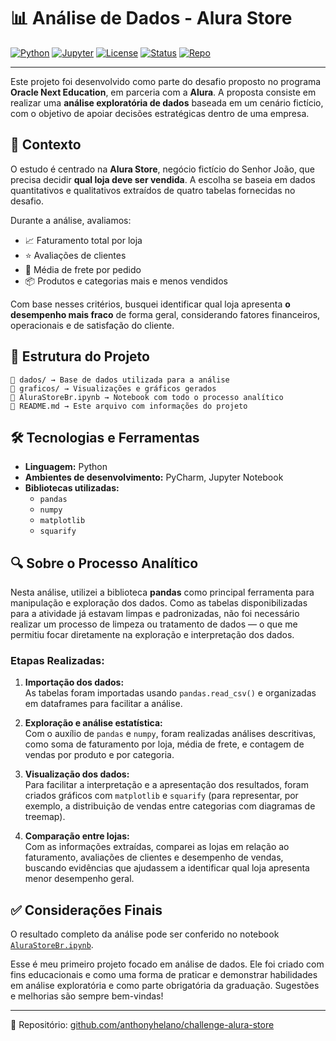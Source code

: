 # 📊 Análise de Dados - Alura Store

[![Python](https://img.shields.io/badge/Python-3.10+-blue?logo=python)](https://www.python.org/)
[![Jupyter](https://img.shields.io/badge/Jupyter-Notebook-orange?logo=jupyter)](https://jupyter.org/)
[![License](https://img.shields.io/badge/license-MIT-green)](LICENSE)
[![Status](https://img.shields.io/badge/status-finalizado-green)]()
[![Repo](https://img.shields.io/badge/GitHub-anthonyhelano%2Fchallenge--alura--store-blue?logo=github)](https://github.com/anthonyhelano/challenge-alura-store)

---

Este projeto foi desenvolvido como parte do desafio proposto no programa **Oracle Next Education**, em parceria com a **Alura**. A proposta consiste em realizar uma **análise exploratória de dados** baseada em um cenário fictício, com o objetivo de apoiar decisões estratégicas dentro de uma empresa.

## 🧩 Contexto

O estudo é centrado na **Alura Store**, negócio fictício do Senhor João, que precisa decidir **qual loja deve ser vendida**. A escolha se baseia em dados quantitativos e qualitativos extraídos de quatro tabelas fornecidas no desafio.

Durante a análise, avaliamos:

- 📈 Faturamento total por loja  
- ⭐ Avaliações de clientes  
- 🚚 Média de frete por pedido  
- 📦 Produtos e categorias mais e menos vendidos  

Com base nesses critérios, busquei identificar qual loja apresenta **o desempenho mais fraco** de forma geral, considerando fatores financeiros, operacionais e de satisfação do cliente.

## 📁 Estrutura do Projeto
```
📂 dados/ → Base de dados utilizada para a análise
📂 graficos/ → Visualizações e gráficos gerados
📄 AluraStoreBr.ipynb → Notebook com todo o processo analítico
📄 README.md → Este arquivo com informações do projeto
```

## 🛠️ Tecnologias e Ferramentas

- **Linguagem:** Python  
- **Ambientes de desenvolvimento:** PyCharm, Jupyter Notebook  
- **Bibliotecas utilizadas:**
  - `pandas`
  - `numpy`
  - `matplotlib`
  - `squarify`
 
## 🔍 Sobre o Processo Analítico

Nesta análise, utilizei a biblioteca **pandas** como principal ferramenta para manipulação e exploração dos dados. Como as tabelas disponibilizadas para a atividade já estavam limpas e padronizadas, não foi necessário realizar um processo de limpeza ou tratamento de dados — o que me permitiu focar diretamente na exploração e interpretação dos dados.

### Etapas Realizadas:

1. **Importação dos dados:**  
   As tabelas foram importadas usando `pandas.read_csv()` e organizadas em dataframes para facilitar a análise.

2. **Exploração e análise estatística:**  
   Com o auxílio de `pandas` e `numpy`, foram realizadas análises descritivas, como soma de faturamento por loja, média de frete, e contagem de vendas por produto e por categoria.

3. **Visualização dos dados:**  
   Para facilitar a interpretação e a apresentação dos resultados, foram criados gráficos com `matplotlib` e `squarify` (para representar, por exemplo, a distribuição de vendas entre categorias com diagramas de treemap).

4. **Comparação entre lojas:**  
   Com as informações extraídas, comparei as lojas em relação ao faturamento, avaliações de clientes e desempenho de vendas, buscando evidências que ajudassem a identificar qual loja apresenta menor desempenho geral.

## ✅ Considerações Finais

O resultado completo da análise pode ser conferido no notebook [`AluraStoreBr.ipynb`](https://github.com/anthonyhelano/challenge-alura-store/blob/main/AluraStoreBr.ipynb).

Esse é meu primeiro projeto focado em análise de dados. Ele foi criado com fins educacionais e como uma forma de praticar e demonstrar habilidades em análise exploratória e como parte obrigatória da graduação. Sugestões e melhorias são sempre bem-vindas!

---

🔗 Repositório: [github.com/anthonyhelano/challenge-alura-store](https://github.com/anthonyhelano/challenge-alura-store)


